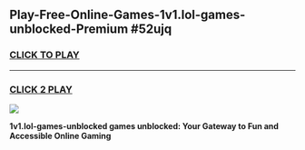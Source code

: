 
## Play-Free-Online-Games-1v1.lol-games-unblocked-Premium #52ujq
<h3>
<a href="https://premium.freeplayer.one?title=1v1.lol-games-unblocked&ref=8M">CLICK TO PLAY</a></h3>
<hr>

<h3>
<a href="https://premium.freeplayer.one?title=1v1.lol-games-unblocked&ref=8M">CLICK 2 PLAY</a>
  
</h3>

<a href="https://premium.freeplayer.one?title=1v1.lol-games-unblocked&ref=8M"><img src="https://clearcache.store/games.png"></a>


**1v1.lol-games-unblocked games unblocked: Your Gateway to Fun and Accessible Online Gaming**
